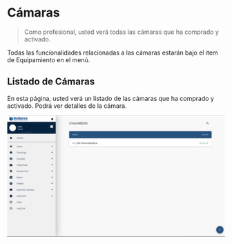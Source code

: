 
# Cámaras

> Como profesional, usted verá todas las cámaras que ha comprado y activado.

Todas las funcionalidades relacionadas a las cámaras estarán bajo el item de Equipamiento en el menú.

## Listado de Cámaras

En esta página, usted verá un listado de las cámaras que ha comprado y activado. Podrá ver detalles de la cámara. 

![listado-de-cámaras](../../_media/owner/chambers-list.jpg ':size=500x280')
